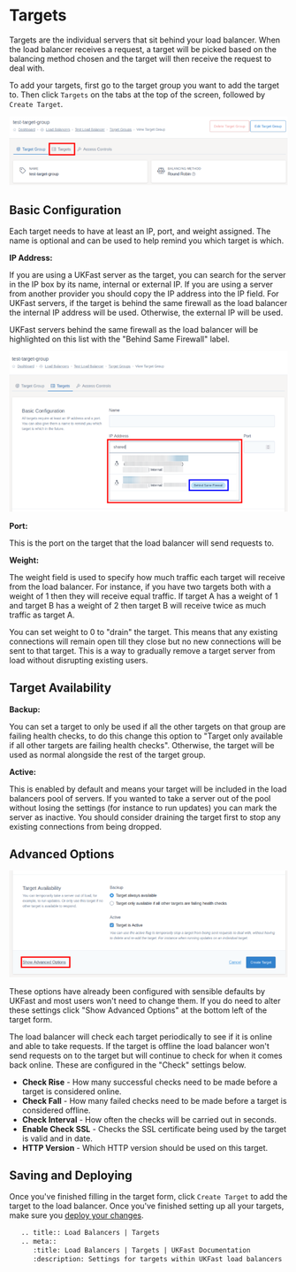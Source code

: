 # Targets

Targets are the individual servers that sit behind your load balancer. When the load balancer receives a request, a target will be picked based on the balancing method chosen and the target will then receive the request to deal with.

To add your targets, first go to the target group you want to add the target to. Then click `Targets` on the tabs at the top of the screen, followed by `Create Target`.

![Targets Tab](../files/targets_1_small.png)

## Basic Configuration

Each target needs to have at least an IP, port, and weight assigned. The name is optional and can be used to help remind you which target is which.

**IP Address:**

If you are using a UKFast server as the target, you can search for the server in the IP box by its name, internal or external IP. If you are using a server from another provider you should copy the IP address into the IP field. For UKFast servers, if the target is behind the same firewall as the load balancer the internal IP address will be used. Otherwise, the external IP will be used.

UKFast servers behind the same firewall as the load balancer will be highlighted on this list with the "Behind Same Firewall" label.

![IP Selection](../files/targets_2_small.png)

**Port:**

This is the port on the target that the load balancer will send requests to.

**Weight:**

The weight field is used to specify how much traffic each target will receive from the load balancer. For instance, if you have two targets both with a weight of 1 then they will receive equal traffic. If target A has a weight of 1 and target B has a weight of 2 then target B will receive twice as much traffic as target A.

You can set weight to 0 to "drain" the target. This means that any existing connections will remain open till they close but no new connections will be sent to that target. This is a way to gradually remove a target server from load without disrupting existing users.

## Target Availability

**Backup:**

You can set a target to only be used if all the other targets on that group are failing health checks, to do this change this option to "Target only available if all other targets are failing health checks". Otherwise, the target will be used as normal alongside the rest of the target group.

**Active:**

This is enabled by default and means your target will be included in the load balancers pool of servers. If you wanted to take a server out of the pool without losing the settings (for instance to run updates) you can mark the server as inactive. You should consider draining the target first to stop any existing connections from being dropped.

## Advanced Options

![Advanced Settings](../files/targets_3_small.png)

These options have already been configured with sensible defaults by UKFast and most users won't need to change them. If you do need to alter these settings click "Show Advanced Options" at the bottom left of the target form.

The load balancer will check each target periodically to see if it is online and able to take requests. If the target is offline the load balancer won't send requests on to the target but will continue to check for when it comes back online. These are configured in the "Check" settings below.

* **Check Rise** - How many successful checks need to be made before a target is considered online.
* **Check Fall** -  How many failed checks need to be made before a target is considered offline.
* **Check Interval** - How often the checks will be carried out in seconds.
* **Enable Check SSL** - Checks the SSL certificate being used by the target is valid and in date.
* **HTTP Version** - Which HTTP version should be used on this target.

## Saving and Deploying

Once you've finished filling in the target form, click `Create Target` to add the target to the load balancer. Once you've finished setting up all your targets, make sure you [deploy your changes](../deploying-changes.html).

```eval_rst
   .. title:: Load Balancers | Targets
   .. meta::
      :title: Load Balancers | Targets | UKFast Documentation
      :description: Settings for targets within UKFast load balancers
```